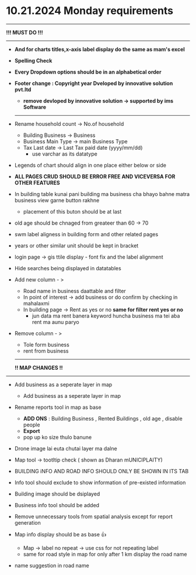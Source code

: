 # 10.21.2024 Monday requirements

---

**!!! MUST DO !!!**

---

- **And for charts titles,x-axis label display do the same as mam's excel**
- **Spelling Check**
- **Every Dropdown options should be in an alphabetical order**
- **Footer change : Copyright year Dveloped by innovative solution pvt.ltd**

  - **remove devloped by innovative solution -> supported by ims Software**

  ---
- Rename household count -> No.of household

  - Building Business -> Business
  - Business Main Type -> main Business Type
  - Tax Last date -> Last Tax paid date (yyyy/mm/dd)
    - use varchar as its datatype
- Legends of chart should align in one place either below or side
- **ALL PAGES CRUD SHOULD BE ERROR FREE AND VICEVERSA FOR OTHER FEATURES**
- In building table kunai pani building ma business cha bhayo bahne matra business view garne button rakhne

  - placement of this buton should be at last
- old age should be chnaged from greateer than 60 -> 70
- swm label aligness in building form and other related pages
- years or other similar unit should be kept in bracket
- login page -> gis ttile display - font fix and the label alignment
- Hide searches being displayed in datatables
- Add new column - >

  - Road name in business daattable and filter
  - In point of interest -> add business or do confirm by checking in mahalaxmi
  - In building page -> Rent as yes or no **same for filter rent yes or no**
    - jun data ma rent banera keyword huncha business ma tei aba rent ma aunu paryo
- Remove column - >

  - Tole form business
  - rent from business

  ---

  **!! MAP CHANGES !!**

---

- Add business as a seperate layer in map

  - Add business as a seperate layer in map
- Rename reports tool in map as base

  - **ADD ONS** : Building Business , Rented Buildings , old age , disable people
  - **Export**
  - pop up ko size thulo banune
- Drone image lai euta chutai layer ma dalne
- Map tool -> tootltip check ( shown as Dharan mUNICIPLAITY)
- BUILDING iNFO AND ROAD INFO SHOULD ONLY BE SHOWN IN ITS TAB
- Info tool should exclude to show information of pre-existed information
- Building image should be dsiplayed
- Business info tool should be added
- Remove unnecessary tools from spatial analysis except for report generation
- Map info display should be as base 👍

  - Map -> label no repeat -> use css for not repeating label
  - same for road style in map for only after 1 km display the road name
- name suggestion in road name
